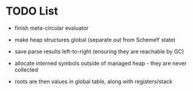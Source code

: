 # TODO List

- finish meta-circular evaluator

- make heap structures global (separate out from SchemeY state)
- save parse results left-to-right (ensuring they are reachable by GC)

- allocate interned symbols outside of managed heap - they are never collected
- roots are then values in global table, along with registers/stack
